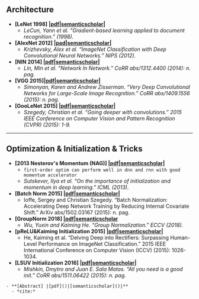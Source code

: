 ## Architecture

- **[LeNet 1998] |[pdf](http://yann.lecun.com/exdb/publis/pdf/lecun-01a.pdf)|[semanticscholar](https://www.semanticscholar.org/paper/Gradient-based-learning-applied-to-document-LeCun-Bottou/162d958ff885f1462aeda91cd72582323fd6a1f4)|**
  - *LeCun, Yann et al. “Gradient-based learning applied to document recognition.” (1998).*
- **[AlexNet 2012] |[pad](https://nbviewer.jupyter.org/github/Ringares/paper_hub/blob/master/DeepCV/%5BAlexNet2012%5DalexImagenetClassificationWithDeepConvolutionalNeuralNetworks.pdf)|[semanticscholar](https://www.semanticscholar.org/paper/ImageNet-Classification-with-Deep-Convolutional-Krizhevsky-Sutskever/abd1c342495432171beb7ca8fd9551ef13cbd0ff)|**
  - *Krizhevsky, Alex et al. “ImageNet Classification with Deep Convolutional Neural Networks.” NIPS (2012).*
- **[NIN 2014] |[pdf](https://arxiv.org/pdf/1312.4400.pdf)|[semanticscholar](https://www.semanticscholar.org/paper/Network-In-Network-Lin-Chen/5e83ab70d0cbc003471e87ec306d27d9c80ecb16)|**
  - *Lin, Min et al. “Network In Network.” CoRR abs/1312.4400 (2014): n. pag.*
- **[VGG 2015]|[pdf](https://nbviewer.jupyter.org/github/Ringares/paper_hub/blob/master/DeepCV/%5BVGG2015%5DVeryDeepConvolutionalNetworksForLargeScaleImageRecognition.pdf)|[semanticscholar](https://www.semanticscholar.org/paper/Very-Deep-Convolutional-Networks-for-Large-Scale-Simonyan-Zisserman/eb42cf88027de515750f230b23b1a057dc782108)|**
  - *Simonyan, Karen and Andrew Zisserman. “Very Deep Convolutional Networks for Large-Scale Image Recognition.” CoRR abs/1409.1556 (2015): n. pag.*
- **[GooLeNet 2015] |[pdf](https://arxiv.org/pdf/1409.4842.pdf)|[semanticscholar](https://www.semanticscholar.org/paper/Going-deeper-with-convolutions-Szegedy-Liu/e15cf50aa89fee8535703b9f9512fca5bfc43327)|**
  - *Szegedy, Christian et al. “Going deeper with convolutions.” 2015 IEEE Conference on Computer Vision and Pattern Recognition (CVPR) (2015): 1-9.*

---
## Optimization & Initialization & Tricks

- **[2013 Nesterov's Momentum (NAG)] |[pdf](http://www.cs.toronto.edu/~hinton/absps/momentum.pdf)|[semanticscholar](https://www.semanticscholar.org/paper/On-the-importance-of-initialization-and-momentum-in-Sutskever-Martens/aa7bfd2304201afbb19971ebde87b17e40242e91)|**
  - `first-order optim can perform well in dnn and rnn with good momentum accelerator`
  - *Sutskever, Ilya et al. “On the importance of initialization and momentum in deep learning.” ICML (2013).*
- **[Batch Norm 2015] |[pdf](https://arxiv.org/pdf/1502.03167.pdf)|[semanticscholar](https://www.semanticscholar.org/paper/Batch-Normalization%3A-Accelerating-Deep-Network-by-Ioffe-Szegedy/4d376d6978dad0374edfa6709c9556b42d3594d3)|**
  - Ioffe, Sergey and Christian Szegedy. “Batch Normalization: Accelerating Deep Network Training by Reducing Internal Covariate Shift.” ArXiv abs/1502.03167 (2015): n. pag.
- **[GroupNorm 2018] |[pdf](https://arxiv.org/pdf/1803.08494.pdf)|[semanticscholar](https://www.semanticscholar.org/paper/Group-Normalization-Wu-He/9f7919a5677290ab2eca4fa8056bdbbf7c0b11d6)**
  - *Wu, Yuxin and Kaiming He. “Group Normalization.” ECCV (2018).*
- **[pReLU&Kaiming Initialization 2015] |[pdf](https://nbviewer.jupyter.org/github/Ringares/paper_hub/blob/master/DeepCV/%5BpReLU%26KaimingInitialization2015%5DkaimingDelvingDeepIntoRectifiers_SurpassingHumanLevelPerformanceOnImageNetClassification.pdf)|[semanticscholar](https://www.semanticscholar.org/paper/Delving-Deep-into-Rectifiers%3A-Surpassing-on-He-Zhang/d6f2f611da110b5b5061731be3fc4c7f45d8ee23)|**
  - He, Kaiming et al. “Delving Deep into Rectifiers: Surpassing Human-Level Performance on ImageNet Classification.” 2015 IEEE International Conference on Computer Vision (ICCV) (2015): 1026-1034.
- **[LSUV Initialization 2016] |[pdf](https://arxiv.org/pdf/1511.06422.pdf)|[semanticscholar](https://www.semanticscholar.org/paper/All-you-need-is-a-good-init-Mishkin-Matas/97dc8df45972e4ed7423fc992a5092ba25b33411)|**
  - *Mishkin, Dmytro and Juan E. Sala Matas. “All you need is a good init.” CoRR abs/1511.06422 (2015): n. pag.*




```
- **[Abstract] |[pdf]()|[semanticscholar]()|**
  - *cite:*
```

